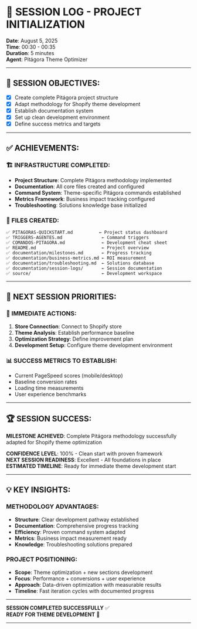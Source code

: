 # 📝 SESSION LOG - PROJECT INITIALIZATION

**Date**: August 5, 2025  
**Time**: 00:30 - 00:35  
**Duration**: 5 minutes  
**Agent**: Pitágora Theme Optimizer  

---

## 🎯 **SESSION OBJECTIVES:**
- [x] Create complete Pitágora project structure
- [x] Adapt methodology for Shopify theme development
- [x] Establish documentation system
- [x] Set up clean development environment
- [x] Define success metrics and targets

---

## ✅ **ACHIEVEMENTS:**

### **🏗️ INFRASTRUCTURE COMPLETED:**
- **Project Structure**: Complete Pitágora methodology implemented
- **Documentation**: All core files created and configured
- **Command System**: Theme-specific Pitágora commands established
- **Metrics Framework**: Business impact tracking configured
- **Troubleshooting**: Solutions knowledge base initialized

### **📂 FILES CREATED:**
```
✅ PITAGORAS-QUICKSTART.md          ← Project status dashboard
✅ TRIGGERS-AGENTES.md               ← Command triggers  
✅ COMANDOS-PITAGORA.md              ← Development cheat sheet
✅ README.md                         ← Project overview
✅ documentation/milestones.md       ← Progress tracking
✅ documentation/business-metrics.md ← ROI measurement
✅ documentation/troubleshooting.md  ← Solutions database
✅ documentation/session-logs/       ← Session documentation
✅ source/                           ← Development workspace
```

---

## 🎯 **NEXT SESSION PRIORITIES:**

### **🚀 IMMEDIATE ACTIONS:**
1. **Store Connection**: Connect to Shopify store
2. **Theme Analysis**: Establish performance baseline
3. **Optimization Strategy**: Define improvement plan
4. **Development Setup**: Configure theme development environment

### **📊 SUCCESS METRICS TO ESTABLISH:**
- Current PageSpeed scores (mobile/desktop)
- Baseline conversion rates
- Loading time measurements
- User experience benchmarks

---

## 🏆 **SESSION SUCCESS:**

**MILESTONE ACHIEVED**: Complete Pitágora methodology successfully adapted for Shopify theme optimization

**CONFIDENCE LEVEL**: 100% - Clean start with proven framework  
**NEXT SESSION READINESS**: Excellent - All foundations in place  
**ESTIMATED TIMELINE**: Ready for immediate theme development start  

---

## 💡 **KEY INSIGHTS:**

### **METHODOLOGY ADVANTAGES:**
- **Structure**: Clear development pathway established
- **Documentation**: Comprehensive progress tracking
- **Efficiency**: Proven command system adapted
- **Metrics**: Business impact measurement ready
- **Knowledge**: Troubleshooting solutions prepared

### **PROJECT POSITIONING:**
- **Scope**: Theme optimization + new sections development
- **Focus**: Performance + conversions + user experience
- **Approach**: Data-driven optimization with measurable results
- **Timeline**: Fast iteration cycles with documented progress

---

**SESSION COMPLETED SUCCESSFULLY** ✅  
**READY FOR THEME DEVELOPMENT** 🚀

---
